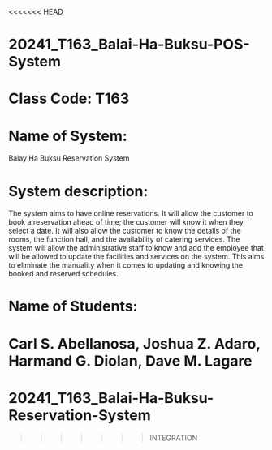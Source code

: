 <<<<<<< HEAD
# 20241_T163_Balai-Ha-Buksu-POS-System
# Class Code: T163
# Name of System:
Balay Ha Buksu Reservation System 

# System description:
The system aims to have online reservations. It will allow the customer to book a reservation
ahead of time; the customer will know it when they select a date. It will also allow the customer
to know the details of the rooms, the function hall, and the availability of catering services. The
system will allow the administrative staff to know and add the employee that will be allowed to
update the facilities and services on the system. This aims to eliminate the manuality when it 
comes to updating and knowing the booked and reserved schedules.

# Name of Students: 
Carl S. Abellanosa, 
Joshua Z. Adaro, 
Harmand G. Diolan, 
Dave M. Lagare
=======
# 20241_T163_Balai-Ha-Buksu-Reservation-System
>>>>>>> INTEGRATION
